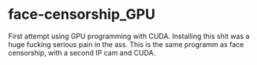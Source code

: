 # face-censorship_GPU

First attempt using GPU programming with CUDA. Installing this shit was a huge fucking serious pain in the ass.
This is the same programm as face censorship, with a second IP cam and CUDA.